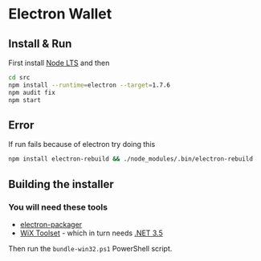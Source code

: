 # Electron Wallet

## Install & Run

First install [Node LTS](https://nodejs.org/en/) and then

```bash
cd src
npm install --runtime=electron --target=1.7.6
npm audit fix
npm start
```

## Error

If run fails because of electron try doing this

```bash
npm install electron-rebuild && ./node_modules/.bin/electron-rebuild
```

## Building the installer

### You will need these tools

- [electron-packager](https://github.com/electron/electron-packager)
- [WiX Toolset](https://wixtoolset.org/) -
    which in turn needs [.NET 3.5](https://answers.microsoft.com/en-us/windows/forum/all/installingenabling-net-35-on-windows-10/fe7b4699-c096-4369-b06f-e1063da42e18)

Then run the `bundle-win32.ps1` PowerShell script.
